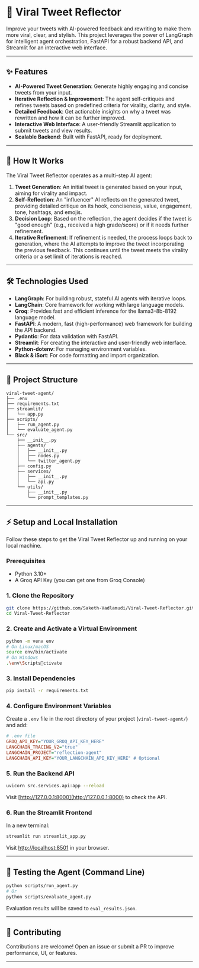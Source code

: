 
# 🧠 Viral Tweet Reflector

Improve your tweets with AI-powered feedback and rewriting to make them more viral, clear, and stylish. This project leverages the power of LangGraph for intelligent agent orchestration, FastAPI for a robust backend API, and Streamlit for an interactive web interface.

--- 

## ✨ Features

- **AI-Powered Tweet Generation**: Generate highly engaging and concise tweets from your input.
- **Iterative Reflection & Improvement**: The agent self-critiques and refines tweets based on predefined criteria for virality, clarity, and style.
- **Detailed Feedback**: Get actionable insights on why a tweet was rewritten and how it can be further improved.
- **Interactive Web Interface**: A user-friendly Streamlit application to submit tweets and view results.
- **Scalable Backend**: Built with FastAPI, ready for deployment.

---

## 🚀 How It Works

The Viral Tweet Reflector operates as a multi-step AI agent:

1. **Tweet Generation**: An initial tweet is generated based on your input, aiming for virality and impact.
2. **Self-Reflection**: An "influencer" AI reflects on the generated tweet, providing detailed critique on its hook, conciseness, value, engagement, tone, hashtags, and emojis.
3. **Decision Loop**: Based on the reflection, the agent decides if the tweet is "good enough" (e.g., received a high grade/score) or if it needs further refinement.
4. **Iterative Refinement**: If refinement is needed, the process loops back to generation, where the AI attempts to improve the tweet incorporating the previous feedback. This continues until the tweet meets the virality criteria or a set limit of iterations is reached.

---

## 🛠️ Technologies Used

- **LangGraph**: For building robust, stateful AI agents with iterative loops.
- **LangChain**: Core framework for working with large language models.
- **Groq**: Provides fast and efficient inference for the llama3-8b-8192 language model.
- **FastAPI**: A modern, fast (high-performance) web framework for building the API backend.
- **Pydantic**: For data validation with FastAPI.
- **Streamlit**: For creating the interactive and user-friendly web interface.
- **Python-dotenv**: For managing environment variables.
- **Black & iSort**: For code formatting and import organization.

---

## 📂 Project Structure

```
viral-tweet-agent/
├── .env
├── requirements.txt
├── streamlit/
│   └── app.py
├── scripts/
│   ├── run_agent.py
│   └── evaluate_agent.py
└── src/
    ├── __init__.py
    ├── agents/
    │   ├── __init__.py
    │   ├── nodes.py
    │   └── twitter_agent.py
    ├── config.py
    ├── services/
    │   ├── __init__.py
    │   └── api.py
    └── utils/
        ├── __init__.py
        └── prompt_templates.py
```
---

## ⚡ Setup and Local Installation

Follow these steps to get the Viral Tweet Reflector up and running on your local machine.

### Prerequisites

- Python 3.10+
- A Groq API Key (you can get one from Groq Console)

### 1. Clone the Repository

```bash
git clone https://github.com/Saketh-Vadlamudi/Viral-Tweet-Reflector.git
cd Viral-Tweet-Reflector
```

### 2. Create and Activate a Virtual Environment

```bash
python -m venv env
# On Linux/macOS
source env/bin/activate
# On Windows
.\env\Scriptsctivate
```

### 3. Install Dependencies

```bash
pip install -r requirements.txt
```

### 4. Configure Environment Variables

Create a `.env` file in the root directory of your project (`viral-tweet-agent/`) and add:

```ini
# .env file
GROQ_API_KEY="YOUR_GROQ_API_KEY_HERE"
LANGCHAIN_TRACING_V2="true"
LANGCHAIN_PROJECT="reflection-agent"
LANGCHAIN_API_KEY="YOUR_LANGCHAIN_API_KEY_HERE" # Optional
```

### 5. Run the Backend API

```bash
uvicorn src.services.api:app --reload
```

Visit [http://127.0.0.1:8000](http://127.0.0.1:8000) to check the API.

### 6. Run the Streamlit Frontend

In a new terminal:

```bash
streamlit run streamlit_app.py
```

Visit [http://localhost:8501](http://localhost:8501) in your browser.

---

## 🧪 Testing the Agent (Command Line)

```bash
python scripts/run_agent.py
# Or
python scripts/evaluate_agent.py
```

Evaluation results will be saved to `eval_results.json`.

---

## 🤝 Contributing

Contributions are welcome! Open an issue or submit a PR to improve performance, UI, or features.

---
